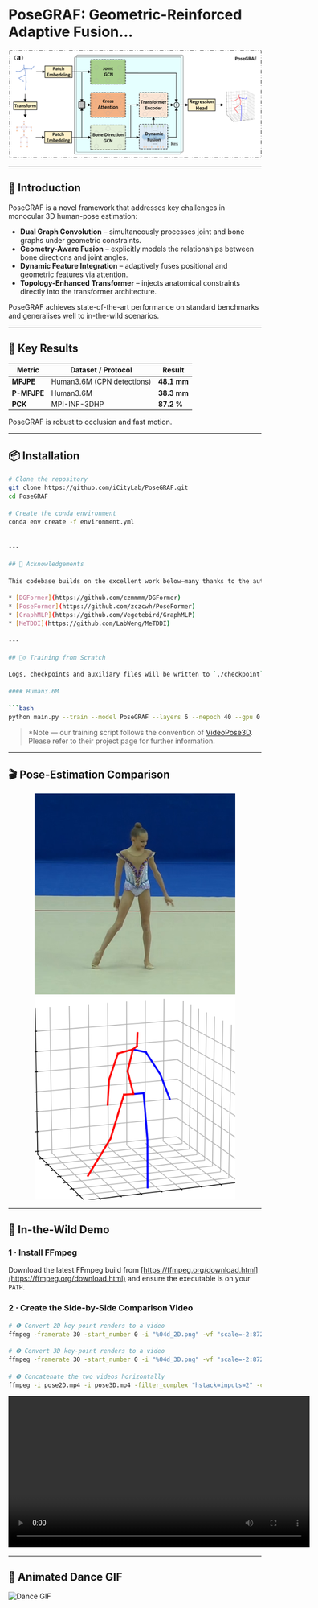 
# PoseGRAF: Geometric-Reinforced Adaptive Fusion...

![Overall framework of PoseGRAF](images/OverFramework.png)


---

## 📌 Introduction
PoseGRAF is a novel framework that addresses key challenges in monocular 3D human-pose estimation:

- **Dual Graph Convolution** – simultaneously processes joint and bone graphs under geometric constraints.  
- **Geometry-Aware Fusion** – explicitly models the relationships between bone directions and joint angles.  
- **Dynamic Feature Integration** – adaptively fuses positional and geometric features via attention.  
- **Topology-Enhanced Transformer** – injects anatomical constraints directly into the transformer architecture.

PoseGRAF achieves state-of-the-art performance on standard benchmarks and generalises well to in-the-wild scenarios.

---

## 🚀 Key Results
| Metric | Dataset / Protocol | Result |
|--------|-------------------|--------|
| **MPJPE** | Human3.6M (CPN detections) | **48.1 mm** |
| **P-MPJPE** | Human3.6M | **38.3 mm** |
| **PCK** | MPI-INF-3DHP | **87.2 %** |

PoseGRAF is robust to occlusion and fast motion.

---

## 📦 Installation
```bash
# Clone the repository
git clone https://github.com/iCityLab/PoseGRAF.git
cd PoseGRAF

# Create the conda environment
conda env create -f environment.yml


---

## 📝 Acknowledgements

This codebase builds on the excellent work below—many thanks to the authors for open-sourcing their projects.

* [DGFormer](https://github.com/czmmmm/DGFormer)
* [PoseFormer](https://github.com/zczcwh/PoseFormer)
* [GraphMLP](https://github.com/Vegetebird/GraphMLP)
* [MeTDDI](https://github.com/LabWeng/MeTDDI)

---

## 🏋️‍♂️ Training from Scratch

Logs, checkpoints and auxiliary files will be written to `./checkpoint`.

#### Human3.6M

```bash
python main.py --train --model PoseGRAF --layers 6 --nepoch 40 --gpu 0
```

> *Note — our training script follows the convention of [VideoPose3D](https://github.com/facebookresearch/VideoPose3D). Please refer to their project page for further information. 


---

## 🎬 Pose-Estimation Comparison

<p align="center">
  <img src="images/dance.png"  width="400" alt="2D pose"/>
  <img src="images/dance3D.png" width="400" alt="3D pose"/>
</p>

---

## 🌄 In-the-Wild Demo

### 1 · Install FFmpeg

Download the latest FFmpeg build from [https://ffmpeg.org/download.html](https://ffmpeg.org/download.html) and ensure the executable is on your `PATH`.

### 2 · Create the Side-by-Side Comparison Video

```bash
# ❶ Convert 2D key-point renders to a video
ffmpeg -framerate 30 -start_number 0 -i "%04d_2D.png" -vf "scale=-2:872,fps=100" -c:v libx264 -crf 23 -pix_fmt yuv420p pose2D.mp4

# ❷ Convert 3D key-point renders to a video
ffmpeg -framerate 30 -start_number 0 -i "%04d_3D.png" -vf "scale=-2:872,fps=100" -c:v libx264 -crf 23 -pix_fmt yuv420p pose3D.mp4

# ❸ Concatenate the two videos horizontally
ffmpeg -i pose2D.mp4 -i pose3D.mp4 -filter_complex "hstack=inputs=2" -c:v libx264 -crf 23 -pix_fmt yuv420p pose_comparison.mp4
```

<video src="videos/demo.mp4" controls width="600"></video>

---

## 🕺 Animated Dance GIF

![Dance GIF](images/dancing.gif)

```
```
